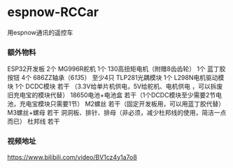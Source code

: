 # espnow-RCCar
用espnow通讯的遥控车

### 额外物料
ESP32开发板 2个
MG996R舵机 1个
130高扭矩电机（附赠8齿齿轮） 1个
蓝丁胶
按钮 4个
686ZZ轴承（6*13*5） 至少4只
TLP281光耦模块 1个
L298N电机驱动模块 1个
DCDC模块 若干 （3.3V给单片机供电，5V给舵机、电机供电 ，可以拆废旧充电宝的模块代替）
18650电池+电池盒 若干（1个DCDC模块至少需要2节电池，充电宝模块只需要1节）
M2螺丝 若干（固定开发板用，可以用蓝丁胶代替）
M3螺丝+螺母 若干
洞洞板、排针、排母（非必须，减少杜邦线的使用，简洁一点而已）
杜邦线 若干


### 视频地址
https://www.bilibili.com/video/BV1cz4y1a7o8
